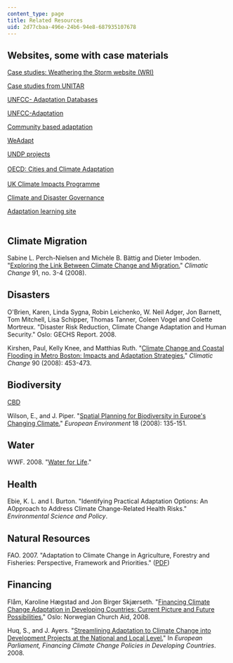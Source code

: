 ```yaml
---
content_type: page
title: Related Resources
uid: 2d77cbaa-496e-24b6-94e8-687935107678
---
```


Websites, some with case materials
----------------------------------

[Case studies: Weathering the Storm website (WRI)](http://www.wri.org/publication/weathering-storm)

[Case studies from UNITAR](http://www.unitar.org/event/climate-change-diplomacy-negotiating-effectively-under-unfccc-1)

[UNFCC- Adaptation Databases](http://unfccc.int/adaptation/knowledge_resources/databases/items/6996.php)

[UNFCC-Adaptation](http://unfccc.int/adaptation/items/4159.php)

[Community based adaptation](http://www.iied.org/community-based-adaptation-cba-conference-archive)

[WeAdapt](https://www.weadapt.org/)

[UNDP projects](http://open.undp.org/#2016)  
[  
](http://www.undp-adaptation.org/projects/websites/index.php?option=com_content&task=view&id=203)[OECD: Cities and Climate Adaptation](http://www.oecd.org/env/cc/cities)  
[  
](http://www.oecd.org/env/cc/cities)[UK Climate Impacts Programme](http://www.ukcip.org.uk/)

[Climate and Disaster Governance](https://www.ids.ac.uk/projects/climate-and-disaster-governance/)

[Adaptation learning site](http://www.adaptationlearning.net/)  
[  
](http://www.adaptationlearning.net/)

Climate Migration
-----------------

Sabine L. Perch-Nielsen and Michèle B. Bättig and Dieter Imboden. "[Exploring the Link Between Climate Change and Migration.](https://link.springer.com/article/10.1007/s10584-008-9416-y)" _Climatic Change_ 91, no. 3-4 (2008).

Disasters
---------

O'Brien, Karen, Linda Sygna, Robin Leichenko, W. Neil Adger, Jon Barnett, Tom Mitchell, Lisa Schipper, Thomas Tanner, Coleen Vogel and Colette Mortreux. "Disaster Risk Reduction, Climate Change Adaptation and Human Security." Oslo: GECHS Report. 2008.

Kirshen, Paul, Kelly Knee, and Matthias Ruth. "[Climate Change and Coastal Flooding in Metro Boston: Impacts and Adaptation Strategies.](https://www.cityofboston.gov/Images_Documents/Coastal%20Flooding%20Metro%20Boston_tcm3-31975.pdf)" _Climatic Change_ 90 (2008): 453-473.

Biodiversity
------------

[CBD](http://adaptation.cbd.int/)

Wilson, E., and J. Piper. "[Spatial Planning for Biodiversity in Europe's Changing Climate.](http://onlinelibrary.wiley.com/doi/10.1002/eet.476/abstract)" _European Environment_ 18 (2008): 135-151.

Water
-----

WWF. 2008. "[Water for Life](http://www.worldwildlife.org/climate/ar2008-waterforlife.html)."

Health
------

Ebie, K. L. and I. Burton. "Identifying Practical Adaptation Options: An A0pproach to Address Climate Change-Related Health Risks." _Environmental Science and Policy_.

Natural Resources
-----------------

FAO. 2007. "Adaptation to Climate Change in Agriculture, Forestry and Fisheries: Perspective, Framework and Priorities." ([PDF](ftp://ftp.fao.org/docrep/fao/009/j9271e/j9271e.pdf))

Financing
---------

Flåm, Karoline Hægstad and Jon Birger Skjærseth. "[Financing Climate Change Adaptation in Developing Countries: Current Picture and Future Possibilities.](http://eldis.org/go/home&id=40781&type=Document#.UtO1QrQcVGM)" Oslo: Norwegian Church Aid, 2008.

Huq, S., and J. Ayers. "[Streamlining Adaptation to Climate Change into Development Projects at the National and Local Level.](http://pubs.iied.org/X00006.html)" In _European Parliament, Financing Climate Change Policies in Developing Countries_. 2008.